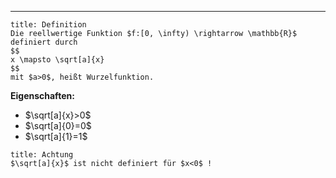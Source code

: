 ***

```ad-important
title: Definition
Die reellwertige Funktion $f:[0, \infty) \rightarrow \mathbb{R}$ definiert durch
$$
x \mapsto \sqrt[a]{x}
$$
mit $a>0$, heißt Wurzelfunktion.
```

**Eigenschaften:**
- $\sqrt[a]{x}>0$
- $\sqrt[a]{0}=0$
- $\sqrt[a]{1}=1$

```ad-caution
title: Achtung
$\sqrt[a]{x}$ ist nicht definiert für $x<0$ !
```



